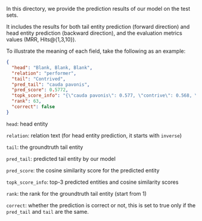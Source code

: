 In this directory, we provide the prediction results of our model on the test sets.

It includes the results for both tail entity prediction (forward direction) and head entity prediction (backward direction),
and the evaluation metrics values (MRR, Hits@{1,3,10}).

To illustrate the meaning of each field, take the following as an example:

```json
{
  "head": "Blank, Blank, Blank",
  "relation": "performer",
  "tail": "Contrived",
  "pred_tail": "cauda pavonis",
  "pred_score": 0.5772,
  "topk_score_info": "{\"cauda pavonis\": 0.577, \"contrive\": 0.568, \"Magrudergrind\": 0.557}",
  "rank": 63,
  "correct": false
}
```

`head`: head entity

`relation`: relation text (for head entity prediction, it starts with `inverse`)

`tail`: the groundtruth tail entity

`pred_tail`: predicted tail entity by our model

`pred_score`: the cosine similarity score for the predicted entity

`topk_score_info`: top-3 predicted entities and cosine similarity scores

`rank`: the rank for the groundtruth tail entity (start from 1)

`correct`: whether the prediction is correct or not, this is set to true only if the `pred_tail` and `tail` are the same.
